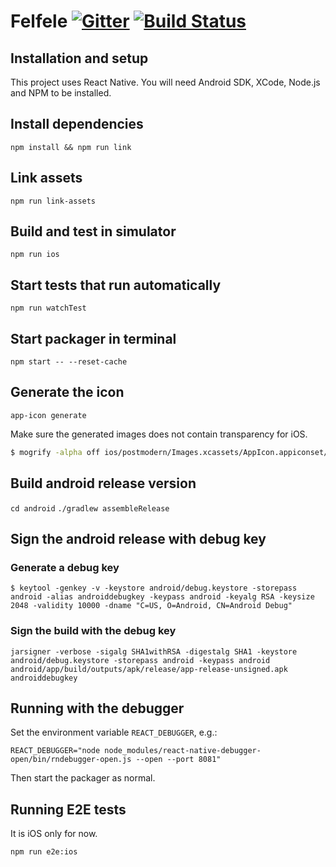 Felfele [![Gitter](https://badges.gitter.im/felfele/purple-lounge.svg)](https://gitter.im/felfele/purple-lounge?utm_source=badge&utm_medium=badge&utm_campaign=pr-badge)
[![Build Status](https://travis-ci.org/felfele/felfele.svg?branch=master)](https://travis-ci.org/felfele/felfele)
=======

## Installation and setup

This project uses React Native. You will need Android SDK, XCode, Node.js and NPM to be installed.

## Install dependencies

`npm install && npm run link`

## Link assets

`npm run link-assets`

## Build and test in simulator

`npm run ios `

## Start tests that run automatically

`npm run watchTest`

## Start packager in terminal

`npm start -- --reset-cache`

## Generate the icon

`app-icon generate`

Make sure the generated images does not contain transparency for iOS.

```bash
$ mogrify -alpha off ios/postmodern/Images.xcassets/AppIcon.appiconset/*.png
```

## Build android release version

`cd android`
`./gradlew assembleRelease`

## Sign the android release with debug key

### Generate a debug key
`$ keytool -genkey -v -keystore android/debug.keystore -storepass android -alias androiddebugkey -keypass android -keyalg RSA -keysize 2048 -validity 10000 -dname "C=US, O=Android, CN=Android Debug"`

### Sign the build with the debug key

`jarsigner -verbose -sigalg SHA1withRSA -digestalg SHA1 -keystore android/debug.keystore -storepass android -keypass android android/app/build/outputs/apk/release/app-release-unsigned.apk androiddebugkey`

## Running with the debugger

Set the environment variable `REACT_DEBUGGER`, e.g.:

`REACT_DEBUGGER="node node_modules/react-native-debugger-open/bin/rndebugger-open.js --open --port 8081"`

Then start the packager as normal.

## Running E2E tests

It is iOS only for now.

`npm run e2e:ios`
